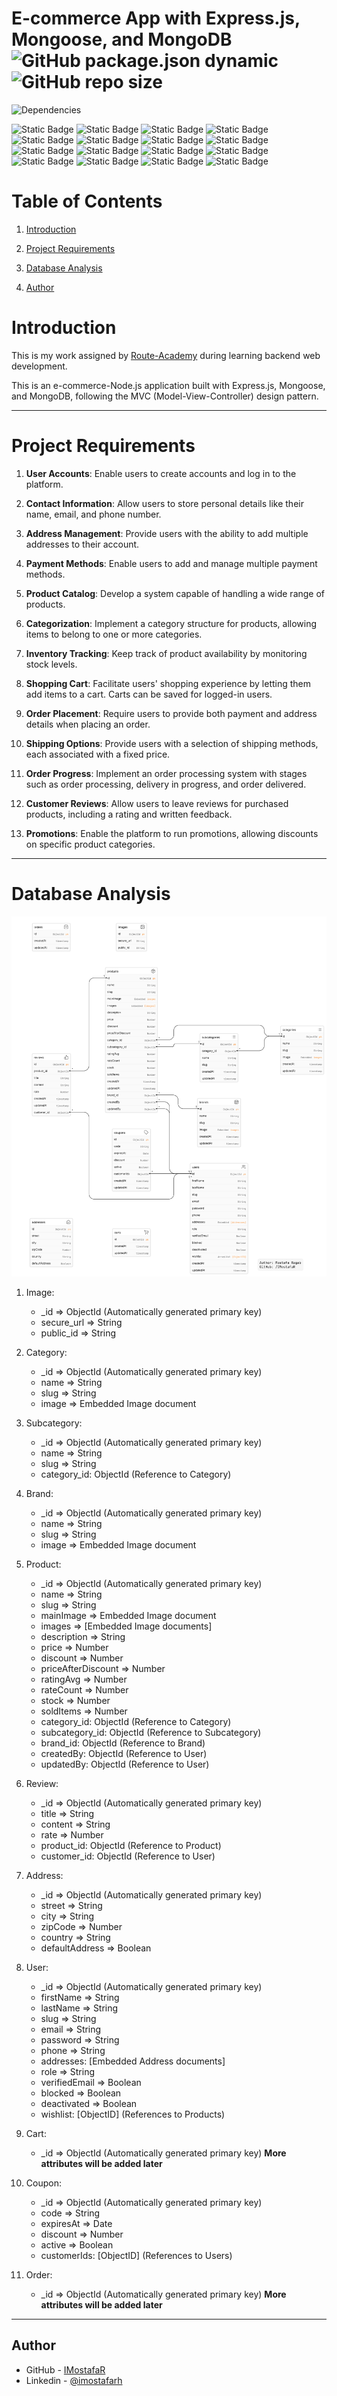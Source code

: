 # E-commerce App with Express.js, Mongoose, and MongoDB ![GitHub package.json dynamic](https://img.shields.io/github/package-json/version/IMostafaR/e-commerce-nodejs-mongodb) ![GitHub repo size](https://img.shields.io/github/repo-size/IMostafaR/e-commerce-nodejs-mongodb)

![Dependencies](https://img.shields.io/badge/Dependencies-%20package.json-blue)

![Static Badge](https://img.shields.io/badge/Language-JavaScript-%23F7DF1E?logo=javascript&labelColor=black&color=%23F7DF1E)
![Static Badge](https://img.shields.io/badge/npm-v9.5.1-%23CB3837?logo=npm&labelColor=white&color=%23CB3837)
![Static Badge](https://img.shields.io/badge/node-v18.16.0-%23339933?logo=nodedotjs&labelColor=white&color=%23339933)
![Static Badge](https://img.shields.io/badge/Express.js-4.18.2-darkblue?logo=express&labelColor=black&color=darkblue)
![Static Badge](https://img.shields.io/badge/Database-MongoDB-%2347A248?logo=mongodb&labelColor=black&color=%2347A248)
![Static Badge](https://img.shields.io/badge/mongoose-v7.4.2-%23880000?logo=mongoose&labelColor=black&color=%23880000)
![Static Badge](https://img.shields.io/badge/bcrypt-v5.1.0-darkblue?labelColor=black&color=darkblue)
![Static Badge](https://img.shields.io/badge/cloudinary-v1.40.0-darkblue?logoColor=cloudflare&labelColor=black&color=darkblue)
![Static Badge](https://img.shields.io/badge/dotenv-v16.3.1-%23ECD53F?logo=dotenv&logoColor=cloudflare&labelColor=black&color=%23ECD53F)
![Static Badge](https://img.shields.io/badge/joi-v17.9.2-darkblue?logoColor=cloudflare&labelColor=black&color=darkblue)
![Static Badge](https://img.shields.io/badge/jsonwebtoken-v9.0.1-darkblue?logo=jsonwebtokens&logoColor=cloudflare&labelColor=black&color=darkblue)
![Static Badge](https://img.shields.io/badge/morgan-v1.10.0-darkblue?logoColor=cloudflare&labelColor=black&color=darkblue)
![Static Badge](https://img.shields.io/badge/multer-v1.4.5lts.1-darkblue?logoColor=cloudflare&labelColor=black&color=darkblue)
![Static Badge](https://img.shields.io/badge/nodemailer-v6.9.5-darkblue?logoColor=cloudflare&labelColor=black&color=darkblue)
![Static Badge](https://img.shields.io/badge/slugify-v1.6.6-darkblue?logoColor=cloudflare&labelColor=black&color=darkblue)
![Static Badge](https://img.shields.io/badge/uuid-v9.0.0-darkblue?logoColor=cloudflare&labelColor=black&color=darkblue)

# Table of Contents

1. [Introduction](#introduction)
2. [Project Requirements](#project-requirements)
3. [Database Analysis](#database-analysis)

4. [Author](#author)

# Introduction

This is my work assigned by [Route-Academy](https://www.linkedin.com/company/routeacademy/mycompany/) during learning backend web development.

This is an e-commerce-Node.js application built with Express.js, Mongoose, and MongoDB, following the MVC (Model-View-Controller) design pattern.

---

# Project Requirements

1. **User Accounts**: Enable users to create accounts and log in to the platform.

2. **Contact Information**: Allow users to store personal details like their name, email, and phone number.

3. **Address Management**: Provide users with the ability to add multiple addresses to their account.

4. **Payment Methods**: Enable users to add and manage multiple payment methods.

5. **Product Catalog**: Develop a system capable of handling a wide range of products.

6. **Categorization**: Implement a category structure for products, allowing items to belong to one or more categories.

7. **Inventory Tracking**: Keep track of product availability by monitoring stock levels.

8. **Shopping Cart**: Facilitate users' shopping experience by letting them add items to a cart. Carts can be saved for logged-in users.

9. **Order Placement**: Require users to provide both payment and address details when placing an order.

10. **Shipping Options**: Provide users with a selection of shipping methods, each associated with a fixed price.

11. **Order Progress**: Implement an order processing system with stages such as order processing, delivery in progress, and order delivered.

12. **Customer Reviews**: Allow users to leave reviews for purchased products, including a rating and written feedback.

13. **Promotions**: Enable the platform to run promotions, allowing discounts on specific product categories.

---

# Database Analysis

![](./ERD.png)

1. Image:

   - \_id => ObjectId (Automatically generated primary key)
   - secure_url => String
   - public_id => String

2. Category:

   - \_id => ObjectId (Automatically generated primary key)
   - name => String
   - slug => String
   - image => Embedded Image document

3. Subcategory:

   - \_id => ObjectId (Automatically generated primary key)
   - name => String
   - slug => String
   - category_id: ObjectId (Reference to Category)

4. Brand:

   - \_id => ObjectId (Automatically generated primary key)
   - name => String
   - slug => String
   - image => Embedded Image document

5. Product:

   - \_id => ObjectId (Automatically generated primary key)
   - name => String
   - slug => String
   - mainImage => Embedded Image document
   - images => [Embedded Image documents]
   - description => String
   - price => Number
   - discount => Number
   - priceAfterDiscount => Number
   - ratingAvg => Number
   - rateCount => Number
   - stock => Number
   - soldItems => Number
   - category_id: ObjectId (Reference to Category)
   - subcategory_id: ObjectId (Reference to Subcategory)
   - brand_id: ObjectId (Reference to Brand)
   - createdBy: ObjectId (Reference to User)
   - updatedBy: ObjectId (Reference to User)

6. Review:

   - \_id => ObjectId (Automatically generated primary key)
   - title => String
   - content => String
   - rate => Number
   - product_id: ObjectId (Reference to Product)
   - customer_id: ObjectId (Reference to User)

7. Address:

   - \_id => ObjectId (Automatically generated primary key)
   - street => String
   - city => String
   - zipCode => Number
   - country => String
   - defaultAddress => Boolean

8. User:

   - \_id => ObjectId (Automatically generated primary key)
   - firstName => String
   - lastName => String
   - slug => String
   - email => String
   - password => String
   - phone => String
   - addresses: [Embedded Address documents]
   - role => String
   - verifiedEmail => Boolean
   - blocked => Boolean
   - deactivated => Boolean
   - wishlist: [ObjectID] (References to Products)

9. Cart:

   - \_id => ObjectId (Automatically generated primary key)
     **More attributes will be added later**

10. Coupon:

    - \_id => ObjectId (Automatically generated primary key)
    - code => String
    - expiresAt => Date
    - discount => Number
    - active => Boolean
    - customerIds: [ObjectID] (References to Users)

11. Order:

    - \_id => ObjectId (Automatically generated primary key)
      **More attributes will be added later**

---

## Author

- GitHub - [IMostafaR](https://github.com/IMostafaR)
- Linkedin - [@imostafarh](https://www.linkedin.com/in/imostafarh/)
